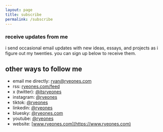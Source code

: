 ```yaml
---
layout: page
title: subscribe
permalink: /subscribe
---
```

### receive updates from me

i send occasional email updates with new ideas, essays, and projects as i figure out my twenties. you can sign up below to receive them.
  

## other ways to follow me

- email me directly: <a class="plain" href="mailto:ryan@ryeones.com">ryan@ryeones.com</a>  
- rss: [ryeones.com/feed](https://ryeones.com/feed.xml)
- x (twitter): [@itsryeones](https://www.x.com/itsryeones)
- instagram: [@ryeones](https://www.instagram.com/ryeones)
- tiktok: [@ryeones](https://www.tiktok.com/ryeones)
- linkedin: [@ryeones](https://www.linkedin.com/ryeones)
- bluesky: [@ryeones.com](https://bsky.app/profile/ryeones.com)
- youtube: [@ryeones](https://www.youtube.com/@ryeones) 
- website: [www.ryeones.com](https://www.ryeones.com)
